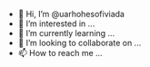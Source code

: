 - 👋 Hi, I’m @uarhohesofiviada
- 👀 I’m interested in ...
- 🌱 I’m currently learning ...
- 💞️ I’m looking to collaborate on ...
- 📫 How to reach me ...

<!---
uarhohesofiviada/uarhohesofiviada is a ✨ special ✨ repository because its `README.md` (this file) appears on your GitHub profile.
You can click the Preview link to take a look at your changes.
--->
